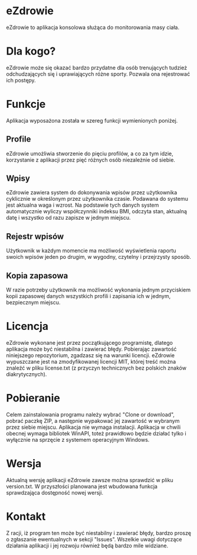 # eZdrowie
eZdrowie to aplikacja konsolowa służąca do monitorowania
masy ciała.

# Dla kogo?
eZdrowie może się okazać bardzo przydatne dla osób trenujących tudzież odchudzających się
i uprawiających różne sporty. Pozwala ona rejestrować ich postępy.

# Funkcje
Aplikacja wyposażona została w szereg funkcji wymienionych poniżej.

  ## Profile
  eZdrowie umożliwia stworzenie do pięciu profilów, a co za tym idzie,
  korzystanie z aplikacji przez pięć różnych osób niezależnie od siebie.

  ## Wpisy
  eZdrowie zawiera system do dokonywania wpisów przez użytkownika cyklicznie 
  w określonym przez użytkownika czasie. Podawana do systemu jest aktualna waga i wzrost.
  Na podstawie tych danych system automatycznie wyliczy współczynniki indeksu BMI,
  odczyta stan, aktualną datę i wszystko od razu zapisze w jednym miejscu.

  ## Rejestr wpisów
  Użytkownik w każdym momencie ma możliwość wyświetlenia raportu swoich wpisów
  jeden po drugim, w wygodny, czytelny i przejrzysty sposób.

  ## Kopia zapasowa
  W razie potrzeby użytkownik ma możliwość wykonania jednym przyciskiem kopii zapasowej
  danych wszystkich profili i zapisania ich w jednym, bezpiecznym miejscu.

# Licencja
eZdrowie wykonane jest przez początkującego programistę, dlatego aplikacja może
być niestabilna i zawierać błędy.
Pobierając zawartość niniejszego repozytorium, zgadzasz się na warunki licencji.
eZdrowie wypuszczane jest na zmodyfikowanej licencji MIT, której treść można znaleźć
w pliku license.txt (z przyczyn technicznych bez polskich znaków diakrytycznych).

# Pobieranie
Celem zainstalowania programu należy wybrać "Clone or download", pobrać paczkę ZIP,
a następnie wypakować jej zawartość w wybranym przez siebie miejscu.
Aplikacja nie wymaga instalacji.
Aplikacja w chwili obecnej wymaga bibliotek WinAPI, toteż prawidłowo będzie działać
tylko i wyłącznie na sprzęcie z systemem operacyjnym Windows.

# Wersja
Aktualną wersję aplikacji eZdrowie zawsze można sprawdzić w pliku version.txt.
W przyszłości planowana jest wbudowana funkcja sprawdzająca dostępność nowej wersji.

# Kontakt
Z racji, iż program ten może być niestabilny i zawierać błędy, bardzo proszę
o zgłaszanie ewentualnych w sekcji "Issues". Wszelkie uwagi dotyczące działania
aplikacji i jej rozwoju również będą bardzo mile widziane.
